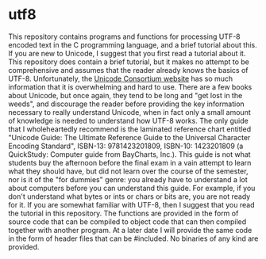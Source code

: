 # utf8
This repository contains programs and functions for processing UTF-8 encoded text in the C programming language, and a brief tutorial about this.
If you are new to Unicode, I suggest that you first read a tutorial about it. This repository does contain a brief tutorial, but it makes no attempt to be comprehensive and assumes that the reader already knows the basics of UTF-8.
Unfortunately, the <a href="https://home.unicode.org/">Unicode Consortium website</a> has so much information that it is overwhelming and hard to use. There are a few books about Unicode, but once again, they tend to be long and "get lost in the weeds", and discourage the reader before providing the key information necessary to really understand Unicode, when in fact only a small amount of knowledge is needed to understand how UTF-8 works.
The only guide that I wholeheartedly recommend is the laminated reference chart entitled "Unicode Guide: The Ultimate Reference Guide to the Universal Character Encoding Standard", ISBN-13: 9781423201809, ISBN-10: 1423201809 (a QuickStudy: Computer guide from BayCharts, Inc.). This guide is not what students buy the afternoon before the final exam in a vain attempt to learn what they should have, but did not learn over the course of the semester, nor is it of the "for dummies" genre: you already have to understand a lot about computers before you can understand this guide. For example, if you don't understand what bytes or ints or chars or bits are, you are not ready for it.
If you are somewhat familiar with UTF-8, then I suggest that you read the tutorial in this repository.
The functions are provided in the form of source code that can be compiled to object code that can then compiled together with another program. At a later date I will provide the same code in the form of header files that can be #included. No binaries of any kind are provided.
